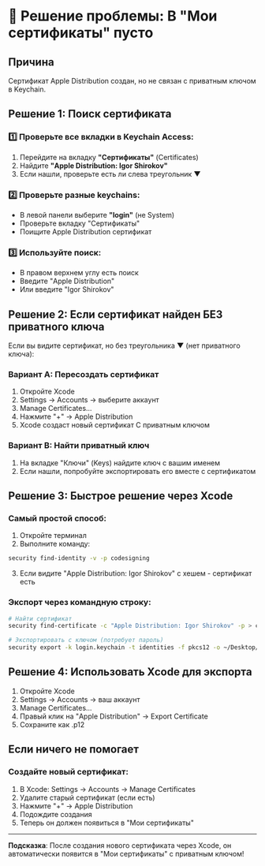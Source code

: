 # 🔧 Решение проблемы: В "Мои сертификаты" пусто

## Причина
Сертификат Apple Distribution создан, но не связан с приватным ключом в Keychain.

## Решение 1: Поиск сертификата

### 1️⃣ Проверьте все вкладки в Keychain Access:
1. Перейдите на вкладку **"Сертификаты"** (Certificates)
2. Найдите **"Apple Distribution: Igor Shirokov"**
3. Если нашли, проверьте есть ли слева треугольник ▼

### 2️⃣ Проверьте разные keychains:
- В левой панели выберите **"login"** (не System)
- Проверьте вкладку "Сертификаты"
- Поищите Apple Distribution сертификат

### 3️⃣ Используйте поиск:
- В правом верхнем углу есть поиск
- Введите "Apple Distribution"
- Или введите "Igor Shirokov"

## Решение 2: Если сертификат найден БЕЗ приватного ключа

Если вы видите сертификат, но без треугольника ▼ (нет приватного ключа):

### Вариант A: Пересоздать сертификат
1. Откройте Xcode
2. Settings → Accounts → выберите аккаунт
3. Manage Certificates...
4. Нажмите "+" → Apple Distribution
5. Xcode создаст новый сертификат С приватным ключом

### Вариант B: Найти приватный ключ
1. На вкладке "Ключи" (Keys) найдите ключ с вашим именем
2. Если нашли, попробуйте экспортировать его вместе с сертификатом

## Решение 3: Быстрое решение через Xcode

### Самый простой способ:
1. Откройте терминал
2. Выполните команду:
```bash
security find-identity -v -p codesigning
```
3. Если видите "Apple Distribution: Igor Shirokov" с хешем - сертификат есть

### Экспорт через командную строку:
```bash
# Найти сертификат
security find-certificate -c "Apple Distribution: Igor Shirokov" -p > cert.pem

# Экспортировать с ключом (потребует пароль)
security export -k login.keychain -t identities -f pkcs12 -o ~/Desktop/cert.p12
```

## Решение 4: Использовать Xcode для экспорта

1. Откройте Xcode
2. Settings → Accounts → ваш аккаунт
3. Manage Certificates...
4. Правый клик на "Apple Distribution" → Export Certificate
5. Сохраните как .p12

## Если ничего не помогает

### Создайте новый сертификат:
1. В Xcode: Settings → Accounts → Manage Certificates
2. Удалите старый сертификат (если есть)
3. Нажмите "+" → Apple Distribution
4. Подождите создания
5. Теперь он должен появиться в "Мои сертификаты"

---

**Подсказка**: После создания нового сертификата через Xcode, он автоматически появится в "Мои сертификаты" с приватным ключом! 
